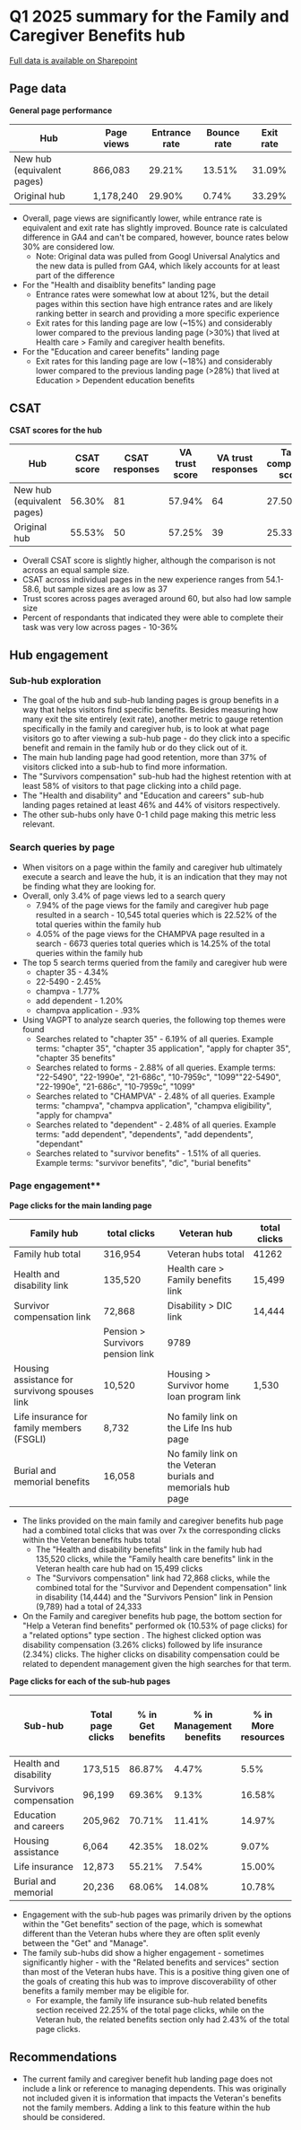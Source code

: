 # Q1 2025 summary for the Family and Caregiver Benefits hub

[Full data is available on Sharepoint](https://dvagov.sharepoint.com/:x:/r/sites/oitcontentiaeditorexp/_layouts/15/Doc.aspx?sourcedoc=%7B0de5ee89-72dd-4480-ac51-46a73d8c886b%7D&action=edit&wdinitialsession=ed6e1c00-ad73-c7e8-ccbe-6e9c48b7056f&wdrldsc=7&wdrldc=1&wdrldr=CanvasRenderingFailure)

## Page data

**General page performance**

Hub |Page views | Entrance rate | Bounce rate | Exit rate
|---|---|---|---|---
New hub (equivalent pages) |	866,083|	29.21%	|13.51%| 31.09%
Original hub 	|1,178,240	|	29.90%	|	0.74%	|	33.29%	


- Overall, page views are significantly lower, while entrance rate is equivalent and exit rate has slightly improved. Bounce rate is calculated difference in GA4 and can't be compared, however, bounce rates below 30% are considered low.
  - Note: Original data was pulled from Googl Universal Analytics and the new data is pulled from GA4, which likely accounts for at least part of the difference
-  For the "Health and disaiblity benefits" landing page
   -  Entrance rates were somewhat low at about 12%, but the detail pages within this section have high entrance rates and are likely ranking better in search and providing a more specific experience
   -  Exit rates for this landing page are low (~15%) and considerably lower compared to the previous landing page (>30%) that lived at Health care > Family and caregiver health benefits.
-  For the "Education and career benefits" landing page
   -  Exit rates for this landing page are low (~18%) and considerably lower compared to the previous landing page (>28%) that lived at Education > Dependent education benefits

## CSAT 

**CSAT scores for the hub**

Hub | CSAT <br>score	| CSAT <br>responses	| VA trust <br>score | VA trust <br>responses|	Task completion <br>score	| Task completion <br>responses
---|---|---|---|---|---|---
New hub (equivalent pages)|	56.30%	|81|	57.94%|	64	|27.50%|	154
Original hub| 	55.53%|	50	|57.25%|	39|	25.33%	|98
  
- Overall CSAT score is slightly higher, although the comparison is not across an equal sample size.
- CSAT across individual pages in the new experience ranges from 54.1-58.6, but sample sizes are as low as 37
- Trust scores across pages averaged around 60, but also had low sample size
- Percent of respondants that indicated they were able to complete their task was very low across pages - 10-36%

## Hub engagement

### Sub-hub exploration
- The goal of the hub and sub-hub landing pages is group benefits in a way that helps visitors find specific benefits. Besides measuring how many exit the site entirely (exit rate), another metric to gauge retention specifically in the family and caregiver hub, is to look at what page visitors go to after viewing a sub-hub page - do they click into a specific benefit and remain in the family hub or do they click out of it.
- The main hub landing page had good retention, more than 37% of visitors clicked into a sub-hub to find more information.
- The "Survivors compensation" sub-hub had the highest retention with at least 58% of visitors to that page clicking into a child page.
- The "Health and disability" and "Education and careers" sub-hub landing pages retained at least 46% and 44% of visitors respectively.
- The other sub-hubs only have 0-1 child page making this metric less relevant.


### Search queries by page
- When visitors on a page within the family and caregiver hub ultimately execute a search and leave the hub, it is an indication that they may not be finding what they are looking for.
- Overall, only 3.4% of page views led to a search query
  - 7.94% of the page views for the family and caregiver hub page resulted in a search - 10,545 total queries which is 22.52% of the total queries within the family hub
  - 4.05% of the page views for the CHAMPVA page resulted in a search - 6673 queries total queries which is 14.25% of the total queries within the family hub
- The top 5 search terms queried from the family and caregiver hub were
  - chapter 35 - 4.34%
  - 22-5490 - 2.45%
  - champva - 1.77%
  - add dependent - 1.20%
  - champva application - .93%
- Using VAGPT to analyze search queries, the following top themes were found
  - Searches related to "chapter 35" - 6.19% of all queries.  Example terms: "chapter 35", "chapter 35 application", "apply for chapter 35", "chapter 35 benefits"
  - Searches related to forms - 2.88% of all queries. Example terms: "22-5490", "22-1990e", "21-686c", "10-7959c", "1099""22-5490", "22-1990e", "21-686c", "10-7959c", "1099"
  - Searches related to "CHAMPVA" - 2.48% of all queries. Example terms: "champva", "champva application", "champva eligibility", "apply for champva"
  - Searches related to "dependent" - 2.48% of all queries. Example terms: "add dependent", "dependents", "add dependents", "dependant"
  - Searches related to "survivor benefits" - 1.51% of all queries. Example terms: "survivor benefits", "dic", "burial benefits"


### Page engagement**

**Page clicks for the main landing page**

Family hub | total clicks | Veteran hub | total clicks
--- | --- | --- | ---
Family hub total | 316,954 | Veteran hubs total | 41262
Health and disability link | 135,520 | Health care > Family benefits link | 15,499
Survivor compensation link | 72,868 | Disability > DIC link | 14,444
 | | Pension > Survivors pension link | 9789
Housing assistance for survivong spouses link | 10,520 | Housing > Survivor home loan program link | 1,530
Life insurance for family members (FSGLI) | 8,732 | No family link on the Life Ins hub page | 
Burial and memorial benefits | 16,058 | No family link on the Veteran burials and memorials hub page | 

- The links provided on the main family and caregiver benefits hub page had a combined total clicks that was over 7x the corresponding clicks within the Veteran benefits hubs total
  - The "Health and disability benefits" link in the family hub had 135,520 clicks, while the "Family health care benefits" link in the Veteran health care hub had on 15,499 clicks
  - The "Survivors compensation" link had 72,868 clicks, while the combined total for the "Survivor and Dependent compensation" link in disability (14,444) and the "Survivors Pension" link in Pension (9,789) had a total of 24,333
- On the Family and caregiver benefits hub page, the bottom section for "Help a Veteran find benefits" performed ok (10.53% of page clicks) for a "related options" type section .  The highest clicked option was disability compensation (3.26% clicks) followed by life insurance (2.34%) clicks.  The higher clicks on disability compensation could be related to dependent management given the high searches for that term.

**Page clicks for each of the sub-hub pages**

Sub-hub | Total page clicks | % in Get benefits | % in Management benefits | % in More resources | % in Related benefits and services
--- | --- | --- | --- | --- | ---
Health and disability | 173,515 | 86.87% | 4.47% | 5.5% | 7.7%
Survivors compensation | 96,199 | 69.36% | 9.13% | 16.58% | 4.94%
Education and careers | 205,962 | 70.71% | 11.41% | 14.97% | 2.91%
Housing assistance | 6,064 | 42.35% | 18.02% | 9.07% | 28.36%
Life insurance | 12,873 | 55.21% | 7.54% | 15.00% | 22.25%
Burial and memorial | 20,236 | 68.06% | 14.08% | 10.78% | 7.08%

- Engagement with the sub-hub pages was primarily driven by the options within the "Get benefits" section of the page, which is somewhat different than the Veteran hubs where they are often split evenly between the "Get" and "Manage".
- The family sub-hubs did show a higher engagement - sometimes significantly higher - with the "Related benefits and services" section than most of the Veteran hubs have. This is a positive thing given one of the goals of creating this hub was to improve discoverability of other benefits a family member may be eligible for.
  - For example, the family life insurance sub-hub related benefits section received 22.25% of the total page clicks, while on the Veteran hub, the related benefits section only had 2.43% of the total page clicks.  

## Recommendations

- The current family and caregiver benefit hub landing page does not include a link or reference to managing dependents. This was originally not included given it is information that impacts the Veteran's benefits not the family members.  Adding a link to this feature within the hub should be considered. 
